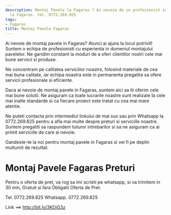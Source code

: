 ```yaml
---
description: Montaj Pavele la Fagaras ? Ai nevoie de un profesionist in Montaj Pavele
  la Fagaras. tel. 0772.269.825
tags:
- Fagaras
title: Montaj Pavele Fagaras
---
```



Ai nevoie de montaj pavele in Fagaras? Atunci ai ajuns la locul potrivit! Suntem o echipa de profesionisti cu experienta in domeniul montajului pavelelor. Ne gandim constant la moduri de a oferi clientilor nostri cele mai bune servicii si produse.

Ne concentram pe calitatea serviciilor noastre, folosind materiale de cea mai buna calitate, iar echipa noastra este in permanenta pregatita sa ofere servicii profesionale si eficiente.

Daca ai nevoie de montaj pavele in Fagaras, suntem aici sa iti oferim cele mai bune solutii. Ne asiguram ca toate lucrarile noastre sunt realizate la cele mai inalte standarde si ca fiecare proiect este tratat cu cea mai mare atentie.

Ne puteti contacta prin intermediul linkului de mai sus sau prin Whatsapp la 0772.269.825 pentru a afla mai multe despre preturi si serviciile noastre. Suntem pregatiti sa raspundem tuturor intrebarilor si sa ne asiguram ca ai primit serviciile de care ai nevoie.

Gandeste-te la noi pentru montaj pavele in Fagaras si vei fi pe deplin multumit de rezultat.

# Montaj Pavele Fagaras Preturi
Pentru o oferta de pret, va rog sa imi scrieti pe whatsapp, si va trimitem in 30 min, Gratuit si fara Obligatii Oferta de Pret.

Tel. 0772.269.825
Whatsapp. 0772.269.825

Link ==> http://bit.ly/3KOiG3z